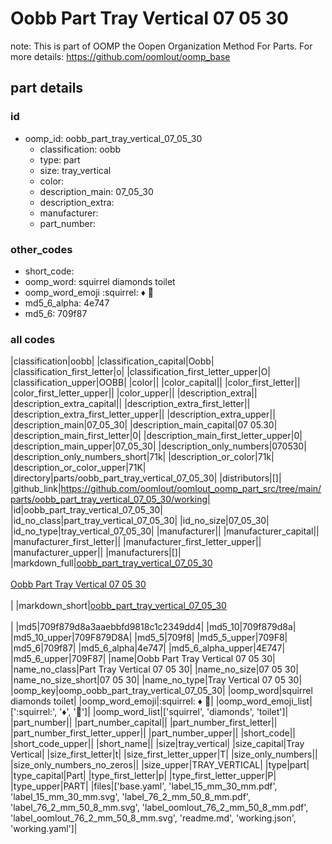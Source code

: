 # Oobb Part Tray Vertical 07 05 30  

note: This is part of OOMP the Oopen Organization Method For Parts. For more details: https://github.com/oomlout/oomp_base

##  part details





### id
* oomp_id: oobb_part_tray_vertical_07_05_30
  * classification: oobb
  * type: part
  * size: tray_vertical
  * color: 
  * description_main: 07_05_30
  * description_extra: 
  * manufacturer: 
  * part_number: 

### other_codes
* short_code: 
* oomp_word: squirrel diamonds toilet
* oomp_word_emoji :squirrel: :diamonds: :toilet:
* md5_6_alpha: 4e747
* md5_6: 709f87

### all codes 
|classification|oobb|
|classification_capital|Oobb|
|classification_first_letter|o|
|classification_first_letter_upper|O|
|classification_upper|OOBB|
|color||
|color_capital||
|color_first_letter||
|color_first_letter_upper||
|color_upper||
|description_extra||
|description_extra_capital||
|description_extra_first_letter||
|description_extra_first_letter_upper||
|description_extra_upper||
|description_main|07_05_30|
|description_main_capital|07 05.30|
|description_main_first_letter|0|
|description_main_first_letter_upper|0|
|description_main_upper|07_05_30|
|description_only_numbers|070530|
|description_only_numbers_short|71k|
|description_or_color|71k|
|description_or_color_upper|71K|
|directory|parts/oobb_part_tray_vertical_07_05_30|
|distributors|[]|
|github_link|https://github.com/oomlout/oomlout_oomp_part_src/tree/main/parts/oobb_part_tray_vertical_07_05_30/working|
|id|oobb_part_tray_vertical_07_05_30|
|id_no_class|part_tray_vertical_07_05_30|
|id_no_size|07_05_30|
|id_no_type|tray_vertical_07_05_30|
|manufacturer||
|manufacturer_capital||
|manufacturer_first_letter||
|manufacturer_first_letter_upper||
|manufacturer_upper||
|manufacturers|[]|
|markdown_full|[oobb_part_tray_vertical_07_05_30](https://github.com/oomlout/oomlout_oomp_part_src/tree/main/parts/oobb_part_tray_vertical_07_05_30/working)<br>[](https://github.com/oomlout/oomlout_oomp_part_src/tree/main/parts/oobb_part_tray_vertical_07_05_30/working)<br>[Oobb Part Tray Vertical 07 05 30](https://github.com/oomlout/oomlout_oomp_part_src/tree/main/parts/oobb_part_tray_vertical_07_05_30/working)<br><br>|
|markdown_short|[oobb_part_tray_vertical_07_05_30](https://github.com/oomlout/oomlout_oomp_part_src/tree/main/parts/oobb_part_tray_vertical_07_05_30/working)<br><br>|
|md5|709f879d8a3aaebbfd9818c1c2349dd4|
|md5_10|709f879d8a|
|md5_10_upper|709F879D8A|
|md5_5|709f8|
|md5_5_upper|709F8|
|md5_6|709f87|
|md5_6_alpha|4e747|
|md5_6_alpha_upper|4E747|
|md5_6_upper|709F87|
|name|Oobb Part Tray Vertical 07 05 30|
|name_no_class|Part Tray Vertical 07 05 30|
|name_no_size|07 05 30|
|name_no_size_short|07 05 30|
|name_no_type|Tray Vertical 07 05 30|
|oomp_key|oomp_oobb_part_tray_vertical_07_05_30|
|oomp_word|squirrel diamonds toilet|
|oomp_word_emoji|:squirrel: :diamonds: :toilet:|
|oomp_word_emoji_list|[':squirrel:', ':diamonds:', ':toilet:']|
|oomp_word_list|['squirrel', 'diamonds', 'toilet']|
|part_number||
|part_number_capital||
|part_number_first_letter||
|part_number_first_letter_upper||
|part_number_upper||
|short_code||
|short_code_upper||
|short_name||
|size|tray_vertical|
|size_capital|Tray Vertical|
|size_first_letter|t|
|size_first_letter_upper|T|
|size_only_numbers||
|size_only_numbers_no_zeros||
|size_upper|TRAY_VERTICAL|
|type|part|
|type_capital|Part|
|type_first_letter|p|
|type_first_letter_upper|P|
|type_upper|PART|
|files|['base.yaml', 'label_15_mm_30_mm.pdf', 'label_15_mm_30_mm.svg', 'label_76_2_mm_50_8_mm.pdf', 'label_76_2_mm_50_8_mm.svg', 'label_oomlout_76_2_mm_50_8_mm.pdf', 'label_oomlout_76_2_mm_50_8_mm.svg', 'readme.md', 'working.json', 'working.yaml']|
